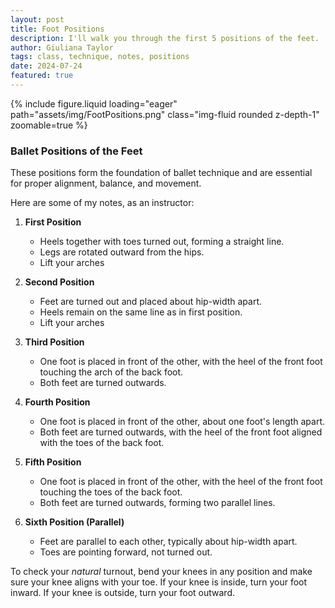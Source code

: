 ```yaml
---
layout: post
title: Foot Positions
description: I'll walk you through the first 5 positions of the feet.
author: Giuliana Taylor
tags: class, technique, notes, positions
date: 2024-07-24
featured: true
---
```


{% include figure.liquid loading="eager" path="assets/img/FootPositions.png" class="img-fluid rounded z-depth-1" zoomable=true %}

### Ballet Positions of the Feet
These positions form the foundation of ballet technique and are essential for proper alignment, balance, and movement.

Here are some of my notes, as an instructor:

1. **First Position**
    - Heels together with toes turned out, forming a straight line.
    - Legs are rotated outward from the hips.
    - Lift your arches

2. **Second Position**
    - Feet are turned out and placed about hip-width apart.
    - Heels remain on the same line as in first position.
    - Lift your arches

3. **Third Position**
    - One foot is placed in front of the other, with the heel of the front foot touching the arch of the back foot.
    - Both feet are turned outwards.

4. **Fourth Position**
    - One foot is placed in front of the other, about one foot's length apart.
    - Both feet are turned outwards, with the heel of the front foot aligned with the toes of the back foot.

5. **Fifth Position**
    - One foot is placed in front of the other, with the heel of the front foot touching the toes of the back foot.
    - Both feet are turned outwards, forming two parallel lines.

6. **Sixth Position (Parallel)**
    - Feet are parallel to each other, typically about hip-width apart.
    - Toes are pointing forward, not turned out.

To check your *natural* turnout, bend your knees in any position and make sure your knee aligns with your toe. If your knee is inside, turn your foot inward. If your knee is outside, turn your foot outward.

